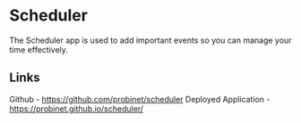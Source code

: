 # Scheduler
The Scheduler app is used to add important events so you can manage your time effectively. 

## Links
Github - https://github.com/probinet/scheduler
Deployed Application - https://probinet.github.io/scheduler/
